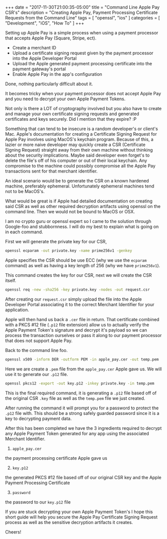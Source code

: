 +++
date = "2017-11-30T21:00:35-05:00"
title = "Command Line Apple Pay CSR's"
description = "Creating Apple Pay, Payment Processing Certificate Requests from the Command Line"
tags = [ "openssl", "ios" ]
categories = [ "Development", "iOS", "How To" ]
+++

Setting up Apple Pay is a simple process when using a payment processor that accepts Apple Pay (Square, Stripe, ect).

* Create a merchant ID
* Upload a certificate signing request given by the payment processor into the Apple Developer Portal
* Upload the Apple generated payment processing certificate into the payment gateway's portal
* Enable Apple Pay in the app's configuration

Done, nothing particularly difficult about it.

It becomes tricky when your payment processor does not accept Apple Pay and you need to decrypt your own Apple Payment
Tokens.

Not only is there a LOT of cryptography involved but you also have to create and manage your own certificate signing
requests and generated certificates and keys securely. Did I mention that they expire? :P

Something that can tend to be insecure is a random developer's or client's Mac. Apple's documentation for creating
a Certificate Signing Request for Apple Pay involves using MacOS's keychain program. Because of this, a lazier or more
naive developer may quickly create a CSR (Certificate Signing Request) straight away from their own machine without
thinking about the security implications. Maybe said developer even forget's to delete the file's off of his computer
or out of their local keychain. Any compromise to the machine could possibly compromise all the Apple Pay transactions
sent for that merchant identifier. 

An ideal scenario would be to generate the CSR on a known hardened machine, preferably ephemeral. Unfortunately ephemeral
machines tend not to be MacOS's.

What would be great is if Apple had detailed documentation on creating said CSR
as well as other required decryption artifacts using openssl on the command line. Then we would not be bound to MacOS or
OSX.

I am no crypto guru or openssl expert so I came to the solution through Google-foo and stubbornness. I will do my best
to explain what is going on in each command.

First we will generate the private key for our CSR,
```bash
openssl ecparam -out private.key -name prime256v1 -genkey
```


Apple specifies the CSR should be use ECC (why we use the `ecparam` command) as well as having a key length of 256
(why we have `prime256v1`).

This command creates the key for our CSR, next we will create the CSR itself.

```bash
openssl req -new -sha256 -key private.key -nodes -out request.csr
```

After creating our `request.csr` simply upload the file into the Apple Developer Portal associating it to the correct
Merchant Identifier for your application.

Apple will then hand us back a `.cer` file in return. That certificate combined with a PKCS #12 file (`.p12` file extension)
allow us to actually verify the Apple Payment Token's signature and decrypt it's payload so we can process the transaction
ourselves or pass it along to our payment processor that does not support Apple Pay.

Back to the command line foo.

```bash
openssl x509 -inform DER -outform PEM -in apple_pay.cer -out temp.pem
```

Here we are create a `.pem` file from the `apple_pay.cer` Apple gave us. We will use it to generate our `.p12` file.

```bash
openssl pkcs12 -export -out key.p12 -inkey private.key -in temp.pem
```

This is the final required command, it is generating a `.p12` file based off of the original CSR `.key` file as well as
the `temp.pem` file we just created.

After running the command it will prompt you for a password to protect the `.p12` file with. This should be a strong
safely guarded password since it is a key to decrypting payment data.

After this has been completed we have the 3 ingredients required to decrypt any Apple Payment Token generated for any
app using the associated Merchant Identifier.

1) `apple_pay.cer`

the payment processing certificate Apple gave us

2) `key.p12`

the generated PKCS #12 file based off of our original CSR key and the Apple Payment Processing Certificate

3) `password`

the password to our `key.p12` file

If you are stuck decrypting your own Apple Payment Token's I hope this short guide will help you secure the Apple Pay
Certificate Signing Request process as well as the sensitive decryption artifacts it creates.

Cheers!
